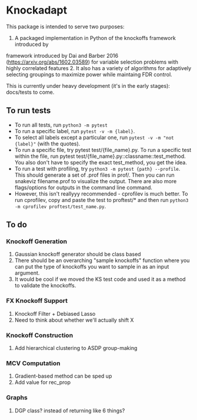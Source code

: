 # Knockadapt

This package is intended to serve two purposes:
1. A packaged implementation in Python of the knockoffs framework
introduced by  

framework introduced by Dai and Barber 2016 (https://arxiv.org/abs/1602.03589) for variable selection problems with highly correlated features
2. It also has a variety of algorithms for adaptively selecting groupings to maximize power while maintaing FDR control.

This is currently under heavy development (it's in the early stages): docs/tests to come.

## To run tests

- To run all tests, run ``python3 -m pytest`` 
- To run a specific label, run ``pytest -v -m {label}``.
- To select all labels except a particular one, run ``pytest -v -m "not {label}"`` (with the quotes).
- To run a specific file, try pytest test/{file_name}.py. To run a specific test within the file, run pytest test/{file_name}.py::classname::test_method. You also don't have to specify
the exact test_method, you get the idea.
- To run a test with profiling, try ``python3 -m pytest {path} --profile``. This should generate a set of .prof files in prof/. Then you can run snakeviz filename.prof to visualize the output.
There are also more flags/options for outputs in the command line command.
- However, this isn't reallyyy recommended - cprofilev is much better.
To run cprofilev, copy and paste the test to proftest/* and then run 
``python3 -m cprofilev proftest/test_name.py``.


## To do

### Knockoff Generation

1. Gaussian knockoff generator should be class based
2. There should be an overarching "sample knockoffs"
function where you can put the type of knockoffs
you want to sample in as an input argument.
3. It would be cool if we moved the KS test code and used
it as a method to validate the knockoffs.

### FX Knockoff Support

1. Knockoff Filter + Debiased Lasso
2. Need to think about whether we'll actually shift X

### Knockoff Construction

1. Add hierarchical clustering to ASDP group-making

### MCV Computation

1. Gradient-based method can be sped up
2. Add value for rec_prop

### Graphs

1. DGP class? instead of returning like 6 things?